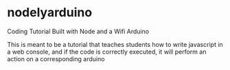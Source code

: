 nodelyarduino
=============

Coding Tutorial Built with Node and a Wifi Arduino

This is meant to be a tutorial that teaches students how to write javascript in a web console, 
and if the code is correctly executed, it will perform an action on a corresponding arduino
